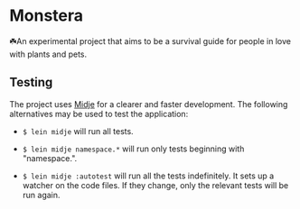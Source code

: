 # Monstera

☘️An experimental project that aims to be a survival guide for people in love with plants and pets.

## Testing

The project uses [Midje](https://github.com/marick/Midje/) for a clearer and faster development. The following alternatives may be used to test the application:

- `$ lein midje` will run all tests.

- `$ lein midje namespace.*` will run only tests beginning with "namespace.".

- `$ lein midje :autotest` will run all the tests indefinitely. It sets up a
watcher on the code files. If they change, only the relevant tests will be
run again.
